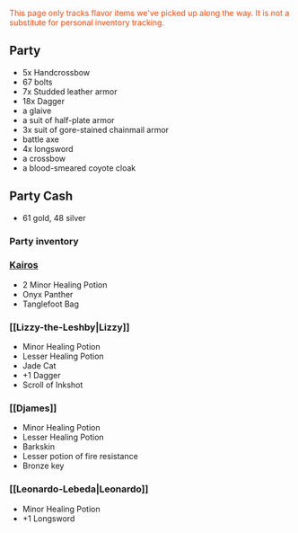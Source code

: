 <font style="color:orangered">This page only tracks flavor items we've picked up along the way. It is not a substitute for personal inventory tracking.</font> 
## Party
- 5x Handcrossbow
- 67 bolts
- 7x Studded leather armor
- 18x Dagger
- a glaive
- a suit of half-plate armor
- 3x suit of gore-stained chainmail armor
- battle axe
- 4x longsword
- a crossbow
- a blood-smeared coyote cloak
## Party Cash

- 61 gold, 48 silver
### Party inventory
### [Kairos](Kairos.md)
- 2 Minor Healing Potion
- Onyx Panther
- Tanglefoot Bag
### [[Lizzy-the-Leshby|Lizzy]]
- Minor Healing Potion
- Lesser Healing Potion
- Jade Cat
- +1 Dagger
- Scroll of Inkshot
### [[Djames]]
- Minor Healing Potion 
- Lesser Healing Potion
- Barkskin
 - Lesser potion of fire resistance
 - Bronze key
### [[Leonardo-Lebeda|Leonardo]]
- Minor Healing Potion
- +1 Longsword